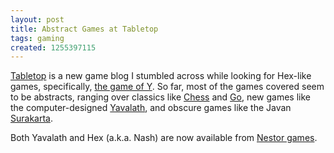 ```yaml
---
layout: post
title: Abstract Games at Tabletop
tags: gaming
created: 1255397115
---
```

[Tabletop](http://www.tbltop.com/2009/04/introduction.html) is a new game blog I stumbled across while looking for Hex-like games, specifically, [the game of Y](http://www.tbltop.com/2009/06/game-of-y.html).  So far, most of the games covered seem to be abstracts, ranging over classics like [Chess](http://www.tbltop.com/2009/04/chess_13.html) and [Go](http://www.tbltop.com/2009/06/go.html), new games like the computer-designed [Yavalath](http://www.tbltop.com/2009/07/yavalath.html), and obscure games like the Javan [Surakarta](http://www.tbltop.com/2009/04/surakarta.html).<!--break-->

Both Yavalath and Hex (a.k.a. Nash) are now available from [Nestor games](http://nestorgames.com/).
